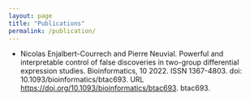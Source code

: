 ```yaml
---
layout: page
title: "Publications"
permalink: /publication/
---
```


- Nicolas Enjalbert-Courrech and Pierre Neuvial. Powerful and interpretable control of false discoveries in two-group differential expression studies. Bioinformatics, 10 2022. ISSN 1367-4803. doi: 10.1093/bioinformatics/btac693. URL https://doi.org/10.1093/bioinformatics/btac693. btac693.
